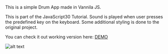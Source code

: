 This is a simple Drum App made in Vannila JS. 

This is part of the JavaScript30 Tutorial. Sound is played when user presses the predefined key on the keyboard. Some additional styling is done to the original project. 

You can check it out working version here: [DEMO](https://antoniomtk.github.io/drum-app/)

![alt text](https://github.com/antoniomtk/drumm-app/blob/master/img/screenshot.jpg "Drum App")
